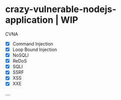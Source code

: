 # crazy-vulnerable-nodejs-application | WIP
CVNA


* [X] Command Injection 
* [X] Loop Bound Injection
* [X] NoSQLI 
* [X] ReDoS
* [X] SQLI
* [X] SSRF
* [X] XSS
* [X] XXE

....
